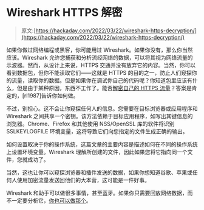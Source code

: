 # Wireshark HTTPS 解密

> 原文:[https://hackaday.com/2022/03/22/wireshark-https-decryption/](https://hackaday.com/2022/03/22/wireshark-https-decryption/)

如果你做过网络编程或黑客，你可能用过 Wireshark。如果你没有，那么你当然应该。Wireshark 允许您捕获和分析流经网络的数据，可以将其视为网络流量的示波器。然而，从设计上来说，HTTPS 交通并没有放弃它的内容。当然，你可以看到数据包，但你不能读取它们——这就是 HTTPS 的目的之一，防止人们窥探你的流量，读取你的数据。但是如果你在调试你自己的代码呢？你知道包里应该有什么，但是由于某种原因，东西不工作了。能否[解密自己的 HTTPS 流量](https://www.trickster.dev/post/decrypting-your-own-https-traffic-with-wireshark/)？答案是肯定的，[rl1987]告诉你如何做。

不过，别担心。这不会让你窥探任何人的信息。您需要在目标浏览器或应用程序和 Wireshark 之间共享一个密钥。该方法依赖于目标应用程序，如写出其键信息的浏览器。Chrome、Firefox 和其他使用 NSS/OpenSSL 库的软件将识别 SSLKEYLOGFILE 环境变量，这将导致它们向您指定的文件生成正确的输出。

如何设置取决于你的操作系统，这篇文章的主要内容是描述如何在不同的操作系统上设置环境变量。Wireshark 理解所创建的文件，因此如果您将它指向同一个文件，您就成功了。

当然，这也让你可以窥探浏览器和插件发送的数据，如果你想知道谷歌、苹果或任何人使用加密流量发送回他们的大本营，这可能是一件好事。

Wireshark 和助手可以做很多事情，甚至蓝牙。如果你只需要回放网络数据，而不一定要分析它，[你也可以做那个](https://hackaday.com/2021/04/26/linux-fu-a-little-bit-of-network-history-repeating-itself/)。